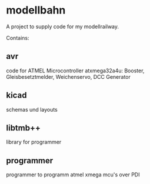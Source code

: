 # modellbahn

A project to supply code for my modellrailway.

Contains:
    
<h2>avr</h2>
code for ATMEL Microcontroller atxmega32a4u: Booster, Gleisbesetztmelder, Weichenservo, DCC Generator
<h2>kicad</h2>
schemas und layouts
<h2>libtmb++</h2>
library for programmer
<h2>programmer</h2>
programmer to programm atmel xmega mcu's over PDI
